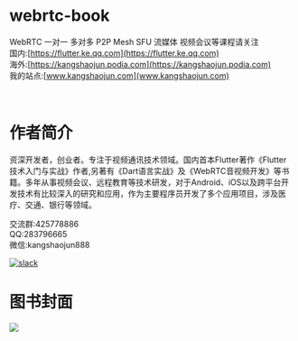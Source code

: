 # webrtc-book

WebRTC 一对一 多对多 P2P Mesh SFU 流媒体 视频会议等课程请关注<br>
国内:[https://flutter.ke.qq.com](https://flutter.ke.qq.com)<br>
海外:[https://kangshaojun.podia.com](https://kangshaojun.podia.com)<br>
我的站点:[www.kangshaojun.com](www.kangshaojun.com)<br>

<br>

# 作者简介
资深开发者，创业者。专注于视频通讯技术领域。国内首本Flutter著作《Flutter技术入门与实战》作者,另著有《Dart语言实战》及《WebRTC音视频开发》等书籍。多年从事视频会议、远程教育等技术研发，对于Android、iOS以及跨平台开发技术有比较深入的研究和应用，作为主要程序员开发了多个应用项目，涉及医疗、交通、银行等领域。

交流群:425778886<br>
QQ:283796665<br>
微信:kangshaojun888

[![slack](https://img.shields.io/badge/join-us%20on%20slack-gray.svg?longCache=true&logo=slack&colorB=brightgreen)](https://join.slack.com/t/kangshaojun/shared_invite/zt-riffsdox-jDe6AWhisMMeSC5Hx2bNMQ)


# 图书封面
<img src="https://raw.githubusercontent.com/kangshaojun/webrtc-book/master/screenshots/book_v1.png"/>



